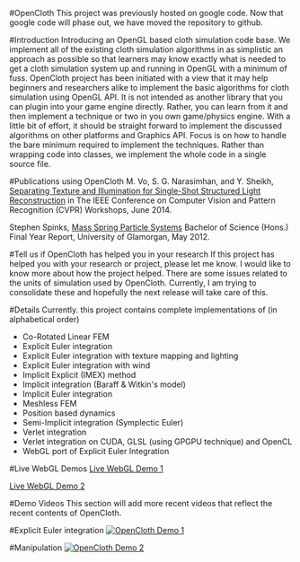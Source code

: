 #OpenCloth
This project was previously hosted on google code. Now that google code will phase out, we have moved the repository to github. 

#Introduction
Introducing an OpenGL based cloth simulation code base. We implement all of the existing cloth simulation algorithms in as simplistic an approach as possible so that learners may know exactly what is needed to get a cloth simulation system up and running in OpenGL with a minimum of fuss. OpenCloth project has been initiated with a view that it may help beginners and researchers alike to implement the basic algorithms for cloth simulation using OpenGL API. It is not intended as another library that you can plugin into your game engine directly. Rather, you can learn from it and then implement a technique or two in you own game/physics engine. With a little bit of effort, it should be straight forward to implement the discussed algorithms on other platforms and Graphics API. Focus is on how to handle the bare minimum required to implement the techniques. Rather than wrapping code into classes, we implement the whole code in a single source file. 

#Publications using OpenCloth
M. Vo, S. G. Narasimhan, and Y. Sheikh, <a target="_blank" href="https://www.cs.cmu.edu/~ILIM/projects/IL/TextIllumSep/papers/CCD14.pdf">Separating Texture and Illumination for Single-Shot Structured Light Reconstruction</a> in The IEEE Conference on Computer Vision and Pattern Recognition (CVPR) Workshops, June 2014. 

Stephen Spinks, <a href="http://www.stephenspinks.com/project.html">Mass Spring Particle Systems</a> Bachelor of Science (Hons.) Final Year Report, University of Glamorgan, May 2012.
 
#Tell us if OpenCloth has helped you in your research
If this project has helped you with your research or project, please let me know. I would like to know more about how the project helped. There are some issues related to the units of simulation used by OpenCloth. Currently, I am trying to consolidate these and hopefully the next release will take care of this.

#Details
Currently. this project contains complete implementations of (in alphabetical order)
  * Co-Rotated Linear FEM
  * Explicit Euler integration
  * Explicit Euler integration with texture mapping and lighting
  * Explicit Euler integration with wind
  * Implicit Explicit (IMEX) method
  * Implicit integration (Baraff & Witkin's model)
  * Implicit Euler integration
  * Meshless FEM 
  * Position based dynamics
  * Semi-Implicit integration (Symplectic Euler)
  * Verlet integration
  * Verlet integration on CUDA, GLSL (using GPGPU technique) and OpenCL
  * WebGL port of Explicit Euler Integration 

#Live WebGL Demos
<a target="_blank" href="http://opencloth.googlecode.com/svn/trunk/OpenCloth_WebGL/WebGLOpenCloth.html">Live WebGL Demo 1</a>

<a target="_blank" href="http://opencloth.googlecode.com/svn/trunk/OpenCloth_WebGL/WebGLOpenClothTextured.html">Live WebGL Demo 2</a>

#Demo Videos
This section will add more recent videos that reflect the recent contents of OpenCloth.

#Explicit Euler integration
[![OpenCloth Demo 1](http://img.youtube.com/vi/5MuzlGmLngY/0.jpg)](http://www.youtube.com/watch?v=5MuzlGmLngY)

#Manipulation
[![OpenCloth Demo 2](http://img.youtube.com/vi/2E7h38U5-as/0.jpg)](http://www.youtube.com/watch?v=2E7h38U5-as) 
